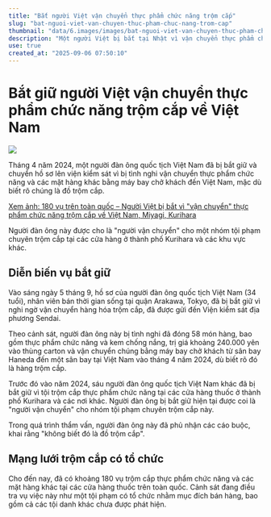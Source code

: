 ```yaml
---
title: "Bắt người Việt vận chuyển thực phẩm chức năng trộm cắp"
slug: "bat-nguoi-viet-van-chuyen-thuc-pham-chuc-nang-trom-cap"
thumbnail: "data/6.images/images/bat-nguoi-viet-van-chuyen-thuc-pham-chuc-nang-trom-cap.webp"
description: "Một người Việt bị bắt tại Nhật vì vận chuyển thực phẩm chức năng và kem chống nắng trị giá 240.000 yên bị đánh cắp. Người này bị tình nghi là 'người vận chuyển' cho một nhóm trộm cắp hoạt động trên toàn quốc với khoảng 180 vụ."
use: true
created_at: "2025-09-06 07:50:10"
---
```


# Bắt giữ người Việt vận chuyển thực phẩm chức năng trộm cắp về Việt Nam

![](/images/20250905-22151849-tbcv-000-2-view.webp)

Tháng 4 năm 2024, một người đàn ông quốc tịch Việt Nam đã bị bắt giữ và chuyển hồ sơ lên viện kiểm sát vì bị tình nghi vận chuyển thực phẩm chức năng và các mặt hàng khác bằng máy bay chở khách đến Việt Nam, mặc dù biết rõ chúng là đồ trộm cắp.

[Xem ảnh: 180 vụ trên toàn quốc – Người Việt bị bắt vì "vận chuyển" thực phẩm chức năng trộm cắp về Việt Nam, Miyagi, Kurihara](https://newsdig.tbs.co.jp/articles/gallery/2151849?utm_source=news.yahoo.co.jp&utm_medium=referral&utm_campaign=partnerLink&ex_position=photo&ex_id=2151849&image=2)

Người đàn ông này được cho là "người vận chuyển" cho một nhóm tội phạm chuyên trộm cắp tại các cửa hàng ở thành phố Kurihara và các khu vực khác.

## Diễn biến vụ bắt giữ

Vào sáng ngày 5 tháng 9, hồ sơ của người đàn ông quốc tịch Việt Nam (34 tuổi), nhân viên bán thời gian sống tại quận Arakawa, Tokyo, đã bị bắt giữ vì nghi ngờ vận chuyển hàng hóa trộm cắp, đã được gửi đến Viện kiểm sát địa phương Sendai.

Theo cảnh sát, người đàn ông này bị tình nghi đã đóng 58 món hàng, bao gồm thực phẩm chức năng và kem chống nắng, trị giá khoảng 240.000 yên vào thùng carton và vận chuyển chúng bằng máy bay chở khách từ sân bay Haneda đến một sân bay tại Việt Nam vào tháng 4 năm 2024, dù biết rõ đó là hàng trộm cắp.

Trước đó vào năm 2024, sáu người đàn ông quốc tịch Việt Nam khác đã bị bắt giữ vì tội trộm cắp thực phẩm chức năng tại các cửa hàng thuốc ở thành phố Kurihara và các nơi khác. Người đàn ông bị bắt giữ hiện tại được coi là "người vận chuyển" cho nhóm tội phạm chuyên trộm cắp này.

Trong quá trình thẩm vấn, người đàn ông này đã phủ nhận các cáo buộc, khai rằng "không biết đó là đồ trộm cắp".

## Mạng lưới trộm cắp có tổ chức

Cho đến nay, đã có khoảng 180 vụ trộm cắp thực phẩm chức năng và các mặt hàng khác tại các cửa hàng thuốc trên toàn quốc. Cảnh sát đang điều tra vụ việc này như một tội phạm có tổ chức nhằm mục đích bán hàng, bao gồm cả các tội danh khác chưa được phát hiện.